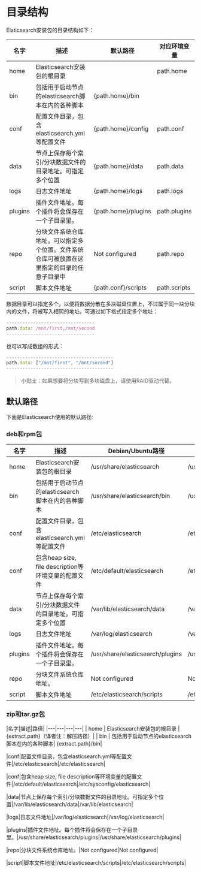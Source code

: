 # 目录结构

Elaticsearch安装包的目录结构如下：

| 名字 | 描述 | 默认路径 | 对应环境变量 |
| --- | --- | --- | --- |
| home | Elasticsearch安装包的根目录 |  | path.home |
| bin | 包括用于启动节点的elasticsearch脚本在内的各种脚本| {path.home}/bin ||
|conf|配置文件目录，包含elasticsearch.yml等配置文件|{path.home}/config|path.conf|
|data|节点上保存每个索引/分块数据文件的目录地址。可指定多个位置|{path.home}/data|path.data|
|logs|日志文件地址|{path.home}/logs|path.logs|
|plugins|插件文件地址。每个插件将会保存在一个子目录里。|{path.home}/plugins|path.plugins|
|repo|分块文件系统仓库地址。可以指定多个位置。文件系统仓库可被放置在这里指定的目录的任意子目录中|Not configured|path.repo|
|script|脚本文件地址|{path.conf}/scripts|path.scripts|

数据目录可以指定多个，以便将数据分散在多块磁盘位置上，不过属于同一块分块内的文件，将被写入相同的地址。可通过如下格式指定多个地址：

```javascript
---------------------------------
path.data: /mnt/first,/mnt/second
---------------------------------
```

也可以写成数组的形式：

```javascript
----------------------------------------
path.data: ["/mnt/first", "/mnt/second"]
----------------------------------------
```

> 小贴士：如果想要将分块写到多块磁盘上，请使用RAID驱动代替。

## 默认路径

下面是Elasticsearch使用的默认路径:

### deb和rpm包

|名字|描述|Debian/Ubuntu路径|RHEL/CentOS路径|
|---|---|---|---|
| home | Elasticsearch安装包的根目录 |/usr/share/elasticsearch| /usr/share/elasticsearch |
| bin | 包括用于启动节点的elasticsearch脚本在内的各种脚本| /usr/share/elasticsearch/bin|/usr/share/elasticsearch/bin|
|conf|配置文件目录，包含elasticsearch.yml等配置文件|/etc/elasticsearch|/etc/elasticsearch|
|conf|包含heap size, file description等环境变量的配置文件|/etc/default/elasticsearch|/etc/sysconfig/elasticsearch|
|data|节点上保存每个索引/分块数据文件的目录地址。可指定多个位置|/var/lib/elasticsearch/data|/var/lib/elasticsearch|
|logs|日志文件地址|/var/log/elasticsearch|/var/log/elasticsearch|
|plugins|插件文件地址。每个插件将会保存在一个子目录里。|/usr/share/elasticsearch/plugins|/usr/share/elasticsearch/plugins|
|repo|分块文件系统仓库地址。|Not configured|Not configured|
|script|脚本文件地址|/etc/elasticsearch/scripts|/etc/elasticsearch/scripts|

### zip和tar.gz包

|名字|描述|路径|
|---|---|---|---|
| home | Elasticsearch安装包的根目录 |{extract.path}（译者注：解压路径）|
| bin | 包括用于启动节点的elasticsearch脚本在内的各种脚本| {extract.path}/bin|

|conf|配置文件目录，包含elasticsearch.yml等配置文件|/etc/elasticsearch|/etc/elasticsearch|

|conf|包含heap size, file description等环境变量的配置文件|/etc/default/elasticsearch|/etc/sysconfig/elasticsearch|

|data|节点上保存每个索引/分块数据文件的目录地址。可指定多个位置|/var/lib/elasticsearch/data|/var/lib/elasticsearch|

|logs|日志文件地址|/var/log/elasticsearch|/var/log/elasticsearch|

|plugins|插件文件地址。每个插件将会保存在一个子目录里。|/usr/share/elasticsearch/plugins|/usr/share/elasticsearch/plugins|

|repo|分块文件系统仓库地址。|Not configured|Not configured|

|script|脚本文件地址|/etc/elasticsearch/scripts|/etc/elasticsearch/scripts|